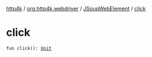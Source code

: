 [http4k](../../index.md) / [org.http4k.webdriver](../index.md) / [JSoupWebElement](index.md) / [click](./click.md)

# click

`fun click(): `[`Unit`](https://kotlinlang.org/api/latest/jvm/stdlib/kotlin/-unit/index.html)